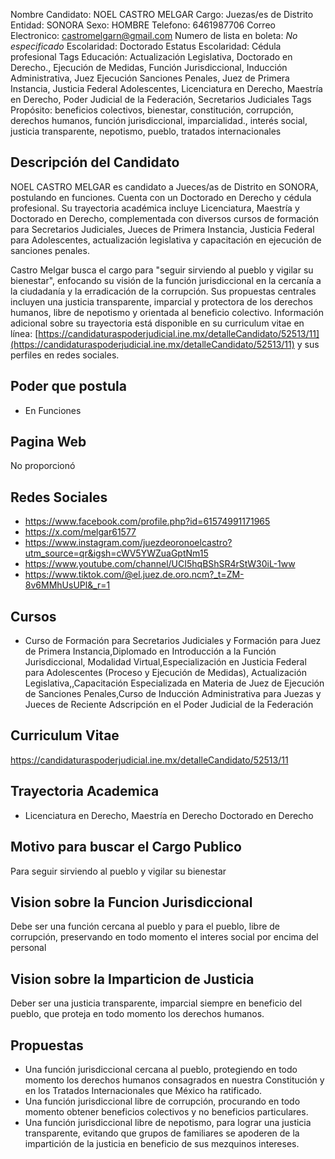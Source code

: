 Nombre Candidato: NOEL CASTRO MELGAR
Cargo: Juezas/es de Distrito
Entidad: SONORA
Sexo: HOMBRE
Telefono: 6461987706
Correo Electronico: castromelgarn@gmail.com
Numero de lista en boleta: *No especificado*
Escolaridad: Doctorado
Estatus Escolaridad: Cédula profesional
Tags Educación: Actualización Legislativa, Doctorado en Derecho., Ejecución de Medidas, Función Jurisdiccional, Inducción Administrativa, Juez Ejecución Sanciones Penales, Juez de Primera Instancia, Justicia Federal Adolescentes, Licenciatura en Derecho, Maestría en Derecho, Poder Judicial de la Federación, Secretarios Judiciales
Tags Propósito: beneficios colectivos, bienestar, constitución, corrupción, derechos humanos, función jurisdiccional, imparcialidad., interés social, justicia transparente, nepotismo, pueblo, tratados internacionales


## Descripción del Candidato 

NOEL CASTRO MELGAR es candidato a Jueces/as de Distrito en SONORA, postulando en funciones. Cuenta con un Doctorado en Derecho y cédula profesional. Su trayectoria académica incluye Licenciatura, Maestría y Doctorado en Derecho, complementada con diversos cursos de formación para Secretarios Judiciales, Jueces de Primera Instancia, Justicia Federal para Adolescentes, actualización legislativa y capacitación en ejecución de sanciones penales.

Castro Melgar busca el cargo para "seguir sirviendo al pueblo y vigilar su bienestar", enfocando su visión de la función jurisdiccional en la cercanía a la ciudadanía y la erradicación de la corrupción. Sus propuestas centrales incluyen una justicia transparente, imparcial y protectora de los derechos humanos, libre de nepotismo y orientada al beneficio colectivo.  Información adicional sobre su trayectoria está disponible en su curriculum vitae en línea: [https://candidaturaspoderjudicial.ine.mx/detalleCandidato/52513/11](https://candidaturaspoderjudicial.ine.mx/detalleCandidato/52513/11) y sus perfiles en redes sociales.


## Poder que postula

- En Funciones


## Pagina Web

No proporcionó


## Redes Sociales

- https://www.facebook.com/profile.php?id=61574991171965
- https://x.com/melgar61577
- https://www.instagram.com/juezdeoronoelcastro?utm_source=qr&igsh=cWV5YWZuaGptNm15
- https://www.youtube.com/channel/UCI5hqBShSR4rStW30iL-1ww
- https://www.tiktok.com/@el.juez.de.oro.ncm?_t=ZM-8v6MMhUsUPl&_r=1


## Cursos

- Curso de Formación para Secretarios Judiciales y Formación para Juez de Primera Instancia,Diplomado en Introducción a la Función Jurisdiccional, Modalidad Virtual,Especialización en Justicia Federal para Adolescentes (Proceso y Ejecución de Medidas), Actualización Legislativa,,Capacitación Especializada en Materia de Juez de Ejecución de Sanciones Penales,Curso de Inducción Administrativa para Juezas y Jueces de Reciente Adscripción en el Poder Judicial de la Federación


## Curriculum Vitae

https://candidaturaspoderjudicial.ine.mx/detalleCandidato/52513/11


## Trayectoria Academica

- Licenciatura en Derecho, Maestría en Derecho Doctorado en Derecho


## Motivo para buscar el Cargo Publico

Para seguir sirviendo al pueblo y vigilar su bienestar


## Vision sobre la Funcion Jurisdiccional

Debe ser una función cercana al pueblo y para el pueblo, libre de corrupción, preservando en todo momento el interes social por encima del personal


## Vision sobre la Imparticion de Justicia

Deber ser una justicia transparente, imparcial siempre en beneficio del pueblo, que proteja en todo momento los derechos humanos.


## Propuestas

- Una función jurisdiccional cercana al pueblo, protegiendo en todo momento los derechos humanos consagrados en nuestra Constitución y en los Tratados Internacionales que México ha ratificado.
- Una función jurisdiccional libre de corrupción, procurando en todo momento obtener beneficios colectivos y no beneficios particulares.
- Una función jurisdiccional libre de nepotismo, para lograr una justicia transparente, evitando que grupos de familiares se apoderen de la impartición de la justicia en beneficio de sus mezquinos intereses.


